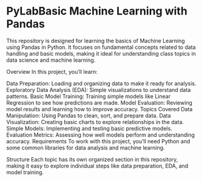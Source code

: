 # PyLabBasic Machine Learning with Pandas
This repository is designed for learning the basics of Machine Learning using Pandas in Python. It focuses on fundamental concepts related to data handling and basic models, making it ideal for understanding class topics in data science and machine learning.

Overview
In this project, you’ll learn:

Data Preparation: Loading and organizing data to make it ready for analysis.
Exploratory Data Analysis (EDA): Simple visualizations to understand data patterns.
Basic Model Training: Training simple models like Linear Regression to see how predictions are made.
Model Evaluation: Reviewing model results and learning how to improve accuracy.
Topics Covered
Data Manipulation: Using Pandas to clean, sort, and prepare data.
Data Visualization: Creating basic charts to explore relationships in the data.
Simple Models: Implementing and testing basic predictive models.
Evaluation Metrics: Assessing how well models perform and understanding accuracy.
Requirements
To work with this project, you’ll need Python and some common libraries for data analysis and machine learning.

Structure
Each topic has its own organized section in this repository, making it easy to explore individual steps like data preparation, EDA, and model training.